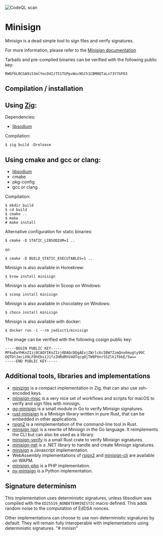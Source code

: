 ![CodeQL scan](https://github.com/jedisct1/minisign/workflows/CodeQL%20scan/badge.svg)

Minisign
========

Minisign is a dead simple tool to sign files and verify signatures.

For more information, please refer to the
[Minisign documentation](https://jedisct1.github.io/minisign/)

Tarballs and pre-compiled binaries can be verified with the following
public key:

    RWQf6LRCGA9i53mlYecO4IzT51TGPpvWucNSCh1CBM0QTaLn73Y7GFO3

Compilation / installation
--------------------------

## Using [Zig](https://ziglang.org):

Dependencies:

* [libsodium](https://libsodium.org/)

Compilation:

    $ zig build -Drelease

## Using cmake and gcc or clang:

* [libsodium](https://libsodium.org/)
* cmake
* pkg-config
* gcc or clang

Compilation:

    $ mkdir build
    $ cd build
    $ cmake ..
    $ make
    # make install

Alternative configuration for static binaries:

    $ cmake -D STATIC_LIBSODIUM=1 ..

or:

    $ cmake -D BUILD_STATIC_EXECUTABLES=1 ..

Minisign is also available in Homebrew:

    $ brew install minisign

Minisign is also available in Scoop on Windows:

    $ scoop install minisign

Minisign is also available in chocolatey on Windows:

    $ choco install minisign

Minisign is also available with docker:

    $ docker run -i --rm jedisct1/minisign

The image can be verified with the following cosign public key:

```text
-----BEGIN PUBLIC KEY-----
MFkwEwYHKoZIzj0CAQYIKoZIzj0DAQcDQgAExjZWrlc6c58W7ZzmQnx6mugty99C
OQTDtJeciX9LF9hEbs1J1fzZHRdRhV4OTqcq0jTW9PXnrSSZlk1fbkE/5w==
-----END PUBLIC KEY-----
```

Additional tools, libraries and implementations
-----------------------------------------------

* [minizign](https://github.com/jedisct1/zig-minisign) is a compact
implementation in Zig, that can also use ssh-encoded keys.
* [minisign-misc](https://github.com/JayBrown/minisign-misc) is a very
nice set of workflows and scripts for macOS to verify and sign files
with minisign.
* [go-minisign](https://github.com/jedisct1/go-minisign) is a small module
in Go to verify Minisign signatures.
* [rust-minisign](https://github.com/jedisct1/rust-minisign) is a Minisign
library written in pure Rust, that can be embedded in other applications.
* [rsign2](https://github.com/jedisct1/rsign2) is a reimplementation of
the command-line tool in Rust.
* [minisign (go)](https://github.com/aead/minisign) is a rewrite of Minisign
in the Go language. It reimplements the CLI but can also be used as a library.
* [minisign-verify](https://github.com/jedisct1/rust-minisign-verify) is
a small Rust crate to verify Minisign signatures.
* [minisign-net](https://github.com/bitbeans/minisign-net) is a .NET library
to handle and create Minisign signatures.
* [minisign](https://github.com/chm-diederichs/minisign) a Javascript
implementation.
* WebAssembly implementations of [rsign2](https://wapm.io/package/jedisct1/rsign2)
and [minisign-cli](https://wapm.io/package/jedisct1/minisign) are available on
WAPM.
* [minisign-php](https://github.com/soatok/minisign-php) is a PHP implementation.
* [py-minisign](https://github.com/x13a/py-minisign) is a Python
implementation.

Signature determinism
---------------------

This implementation uses deterministic signatures, unless libsodium
was compiled with the `ED25519_NONDETERMINISTIC` macro defined. This
adds random noise to the computation of EdDSA nonces.

Other implementations can choose to use non-deterministic signatures
by default. They will remain fully interoperable with implementations
using deterministic signatures.
"# minisin" 
